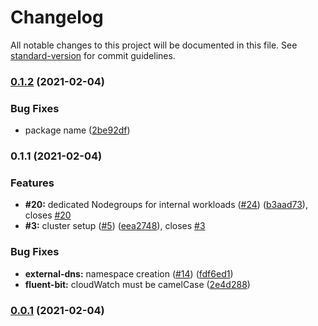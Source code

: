 # Changelog

All notable changes to this project will be documented in this file. See [standard-version](https://github.com/conventional-changelog/standard-version) for commit guidelines.

### [0.1.2](https://github.com/superluminar-io/super-eks/compare/v0.1.1...v0.1.2) (2021-02-04)


### Bug Fixes

* package name ([2be92df](https://github.com/superluminar-io/super-eks/commit/2be92df2f5baa779174b211dd60dd369a4faaf77))

### 0.1.1 (2021-02-04)


### Features

* **#20:** dedicated Nodegroups for internal workloads ([#24](https://github.com/superluminar-io/super-eks/issues/24)) ([b3aad73](https://github.com/superluminar-io/super-eks/commit/b3aad7395525e2122012608d4842a89b6266b43f)), closes [#20](https://github.com/superluminar-io/super-eks/issues/20)
* **#3:** cluster setup ([#5](https://github.com/superluminar-io/super-eks/issues/5)) ([eea2748](https://github.com/superluminar-io/super-eks/commit/eea274872854b9e6f29b0e0aeb16f173bd5c9e63)), closes [#3](https://github.com/superluminar-io/super-eks/issues/3)


### Bug Fixes

* **external-dns:** namespace creation ([#14](https://github.com/superluminar-io/super-eks/issues/14)) ([fdf6ed1](https://github.com/superluminar-io/super-eks/commit/fdf6ed1c9910006a349eb8d1459edc5878b3b240))
* **fluent-bit:** cloudWatch must be camelCase ([2e4d288](https://github.com/superluminar-io/super-eks/commit/2e4d2884319d5acf4e995a9903c0778ce407f491))

### [0.0.1](https://github.com/superluminar-io/super-eks/compare/v0.2.0...v0.0.1) (2021-02-04)
